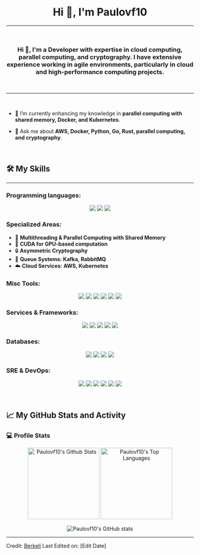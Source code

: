 
<h1 align="center">Hi 👋, I'm Paulovf10</h1>


-------------------
&emsp;

<h3 align="center">Hi 👋, I'm a Developer with expertise in cloud computing, parallel computing, and cryptography. 
I have extensive experience working in agile environments, particularly in cloud and high-performance computing projects.</h3>
&emsp;

-------------------
&emsp;

- 🌱 I’m currently enhancing my knowledge in **parallel computing with shared memory, Docker, and Kubernetes**.

- 💬 Ask me about **AWS, Docker, Python, Go, Rust, parallel computing, and cryptography**.

&emsp;

## 🛠️ My Skills
-------------------

### Programming languages:
<p align="center">
    <img src="https://img.shields.io/badge/-Python-000?&logo=Python" />
    <img src="https://img.shields.io/badge/-GO-000?&logo=Go" />
    <img src="https://img.shields.io/badge/-Rust-000?&logo=Rust" />
</p>

### Specialized Areas:
- 🧵 **Multithreading & Parallel Computing with Shared Memory**
- 🔋 **CUDA for GPU-based computation**
- 🔒 **Asymmetric Cryptography**
- 📜 **Queue Systems: Kafka, RabbitMQ**
- ☁️ **Cloud Services: AWS, Kubernetes**

### Misc Tools:
<p align="center">
    <img src="https://img.shields.io/badge/-Git-000?&logo=Git" />
    <img src="https://img.shields.io/badge/-GitHub-000?&logo=GitHub" />
    <img src="https://img.shields.io/badge/-Docker-000?&logo=Docker" />
    <img src="https://img.shields.io/badge/-Jira-000?&logo=Jira" />
    <img src="https://img.shields.io/badge/-VS%20Code-000?&logo=Visual-Studio-Code" />
    <img src="https://img.shields.io/badge/-Postman-000?&logo=Postman" />
</p>

### Services & Frameworks:
<p align="center">
    <img src="https://img.shields.io/badge/-Django-000?&logo=Django" />
    <img src="https://img.shields.io/badge/-FastAPI-000?&logo=FastAPI" />
    <img src="https://img.shields.io/badge/-TensorFlow-000?&logo=TensorFlow" />
    <img src="https://img.shields.io/badge/-Tkinter-000?&logo=Tkinter" />
    <img src="https://img.shields.io/badge/-React-000?&logo=React" />
</p>

### Databases:
<p align="center">
    <img src="https://img.shields.io/badge/-DynamoDB-000?&logo=Amazon-DynamoDB" />
    <img src="https://img.shields.io/badge/-MySQL-000?&logo=MySQL" />
    <img src="https://img.shields.io/badge/-RDS-000?&logo=Amazon-RDS" />
    <img src="https://img.shields.io/badge/-Redis-000?&logo=Redis" />
</p>

### SRE & DevOps:
<p align="center">
    <img src="https://img.shields.io/badge/-AWS-000?&logo=Amazon-AWS" />
    <img src="https://img.shields.io/badge/-Terraform-000?&logo=Terraform" />
    <img src="https://img.shields.io/badge/-Kubernetes-000?&logo=Kubernetes" />
    <img src="https://img.shields.io/badge/-Prometheus-000?&logo=Prometheus" />
    <img src="https://img.shields.io/badge/-Grafana-000?&logo=Grafana" />
    <img src="https://img.shields.io/badge/-Nginx-000?&logo=Nginx" />
</p>

&emsp;

## 📈 My GitHub Stats and Activity

### 💻 Profile Stats

<p align="center">
    <img alt="Paulovf10's Github Stats" src="https://github-readme-stats.vercel.app/api/?username=Paulovf10&show_icons=true&include_all_commits=true&count_private=true&theme=react&hide_border=true&bg_color=1F222E&title_color=F85D7F&icon_color=F8D866" height="192px"/>
    <img alt="Paulovf10's Top Languages" src="https://github-readme-stats.vercel.app/api/top-langs/?username=Paulovf10&langs_count=8&layout=compact&theme=react&hide_border=true&bg_color=1F222E&title_color=F85D7F&icon_color=F8D866" height="192px"/>
</p>



<p align="center">
    <img alt="Paulovf10's GitHub stats" src="https://github-readme-streak-stats.herokuapp.com/?user=Paulovf10&theme=tokyonight"/>
</p>


------
Credit: [Berkeli](https://github.com/Berkeli)
Last Edited on: [Edit Date]
